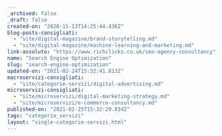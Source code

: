 ```yaml
---
_archived: false
_draft: false
created-on: "2020-11-13T14:25:44.436Z"
blog-posts-consigliati:
  - "site/digital-magazine/brand-storytelling.md"
  - "site/digital-magazine/machine-learning-and-marketing.md"
link-assoluto: "https://www.richclicks.co.uk/seo-agency-consultancy"
name: "Search Engine Optimization"
slug: "search-engine-optimization"
updated-on: "2021-02-24T15:32:41.813Z"
macroservizi-consigliati:
  - "site/categorie-servizi/digital-advertising.md"
microservizi-consigliati:
  - "site/microservizi/digital-marketing-strategy.md"
  - "site/microservizi/e-commerce-consultancy.md"
published-on: "2021-02-25T15:32:29.834Z"
tags: "categorie_servizi"
layout: "single-categorie-servizi.html"
---
```



